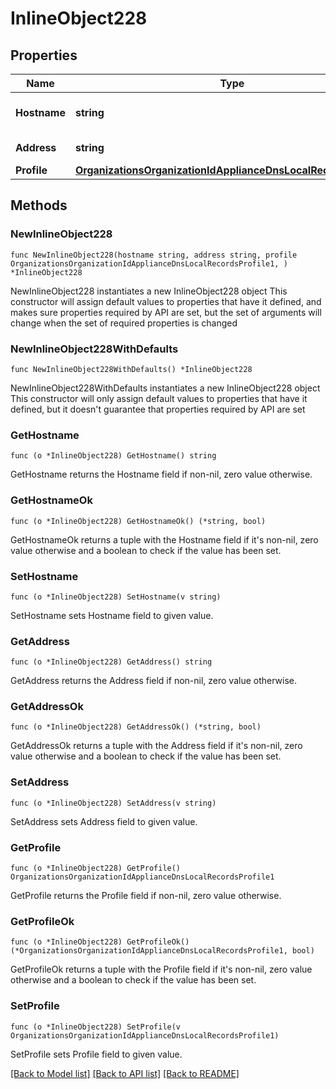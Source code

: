 # InlineObject228

## Properties

Name | Type | Description | Notes
------------ | ------------- | ------------- | -------------
**Hostname** | **string** | Hostname for the DNS record | 
**Address** | **string** | IP for the DNS record | 
**Profile** | [**OrganizationsOrganizationIdApplianceDnsLocalRecordsProfile1**](OrganizationsOrganizationIdApplianceDnsLocalRecordsProfile1.md) |  | 

## Methods

### NewInlineObject228

`func NewInlineObject228(hostname string, address string, profile OrganizationsOrganizationIdApplianceDnsLocalRecordsProfile1, ) *InlineObject228`

NewInlineObject228 instantiates a new InlineObject228 object
This constructor will assign default values to properties that have it defined,
and makes sure properties required by API are set, but the set of arguments
will change when the set of required properties is changed

### NewInlineObject228WithDefaults

`func NewInlineObject228WithDefaults() *InlineObject228`

NewInlineObject228WithDefaults instantiates a new InlineObject228 object
This constructor will only assign default values to properties that have it defined,
but it doesn't guarantee that properties required by API are set

### GetHostname

`func (o *InlineObject228) GetHostname() string`

GetHostname returns the Hostname field if non-nil, zero value otherwise.

### GetHostnameOk

`func (o *InlineObject228) GetHostnameOk() (*string, bool)`

GetHostnameOk returns a tuple with the Hostname field if it's non-nil, zero value otherwise
and a boolean to check if the value has been set.

### SetHostname

`func (o *InlineObject228) SetHostname(v string)`

SetHostname sets Hostname field to given value.


### GetAddress

`func (o *InlineObject228) GetAddress() string`

GetAddress returns the Address field if non-nil, zero value otherwise.

### GetAddressOk

`func (o *InlineObject228) GetAddressOk() (*string, bool)`

GetAddressOk returns a tuple with the Address field if it's non-nil, zero value otherwise
and a boolean to check if the value has been set.

### SetAddress

`func (o *InlineObject228) SetAddress(v string)`

SetAddress sets Address field to given value.


### GetProfile

`func (o *InlineObject228) GetProfile() OrganizationsOrganizationIdApplianceDnsLocalRecordsProfile1`

GetProfile returns the Profile field if non-nil, zero value otherwise.

### GetProfileOk

`func (o *InlineObject228) GetProfileOk() (*OrganizationsOrganizationIdApplianceDnsLocalRecordsProfile1, bool)`

GetProfileOk returns a tuple with the Profile field if it's non-nil, zero value otherwise
and a boolean to check if the value has been set.

### SetProfile

`func (o *InlineObject228) SetProfile(v OrganizationsOrganizationIdApplianceDnsLocalRecordsProfile1)`

SetProfile sets Profile field to given value.



[[Back to Model list]](../README.md#documentation-for-models) [[Back to API list]](../README.md#documentation-for-api-endpoints) [[Back to README]](../README.md)


